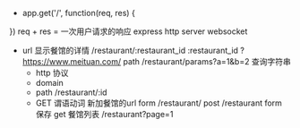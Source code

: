 - app.get('/', function(req, res) {

})
  req + res = 一次用户请求的响应
  express http server
  websocket

- url 显示餐馆的详情
  /restaurant/:restaurant_id
  :restaurant_id ? 
  https://www.meituan.com/
  path /restaurant/params?a=1&b=2
  查询字符串 
  - http 协议
  - domain
  - path /restaurant/:id
  - GET 谓语动词
  新加餐馆的url 
  form 
  /restaurant/
  post /restaurant form 保存 
  get 餐馆列表 /restaurant?page=1
